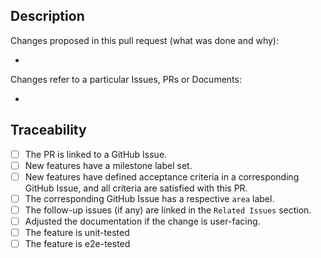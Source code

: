 ## Description

Changes proposed in this pull request (what was done and why):

- 

Changes refer to a particular Issues, PRs or Documents:

- 

## Traceability
- [ ] The PR is linked to a GitHub Issue.
- [ ] New features have a milestone label set.
- [ ] New features have defined acceptance criteria in a corresponding GitHub Issue, and all criteria are satisfied with this PR.
- [ ] The corresponding GitHub Issue has a respective `area` label.
- [ ] The follow-up issues (if any) are linked in the `Related Issues` section.
- [ ] Adjusted the documentation if the change is user-facing.
- [ ] The feature is unit-tested
- [ ] The feature is e2e-tested

<!--  
Thank you for your contribution!

Before submitting your pull request, adhere to contributing guidelines, templates, the recommended Git workflow, and related documentation, see also https://github.com/kyma-project/community/blob/main/docs/contributing/02-contributing.md
 -->